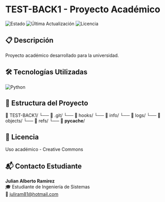 
# TEST-BACK1 - Proyecto Académico


![Estado](https://img.shields.io/badge/Estado-👨‍💻_Desarrollo-yellow)
![Última Actualización](https://img.shields.io/badge/Última_Actualización-2025-05-17-lightgray)
![Licencia](https://img.shields.io/badge/Licencia-Creative_Commons-blue)


## 📋 Descripción
Proyecto académico desarrollado para la universidad.

## 🛠 Tecnologías Utilizadas
![Python](https://img.shields.io/badge/Python-3776AB?logo=python&logoColor=white)

## 📂 Estructura del Proyecto
📁 TEST-BACK1/
    └── 📂 .git/
        └── 📂 hooks/
        └── 📂 info/
        └── 📂 logs/
        └── 📂 objects/
        └── 📂 refs/
    └── 📂 __pycache__/

## 📄 Licencia
Uso académico - Creative Commons

## 📬 Contacto Estudiante
**Julian Alberto Ramirez**  
🎓 Estudiante de Ingeniería de Sistemas  
📧 [juliram81@hotmail.com](mailto:juliram81@hotmail.com)
